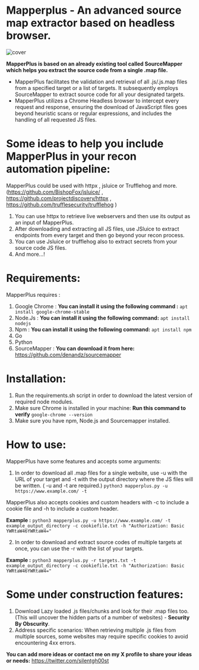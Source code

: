 # Mapperplus - An advanced source map extractor based on headless browser.

![cover](https://github.com/midoxnet/mapperplus/assets/27289397/b8fabf60-6737-4739-865e-663693ed6960)

**MapperPlus is based on an already existing tool called SourceMapper which helps you extract the source code from a single .map file.**
- MapperPlus facilitates the validation and retrieval of all .js/.js.map files from a specified target or a list of targets. It subsequently employs SourceMapper to extract source code for all your designated targets.
- MapperPlus utilizes a Chrome Headless browser to intercept every request and response, ensuring the download of JavaScript files goes beyond heuristic scans or regular expressions, and includes the handling of all requested JS files.

# Some ideas to help you include MapperPlus in your recon automation pipeline:
MapperPlus could be used with httpx , jsluice or Trufflehog and more. 
(https://github.com/BishopFox/jsluice/ , https://github.com/projectdiscovery/httpx , https://github.com/trufflesecurity/trufflehog )
1. You can use httpx to retrieve live webservers and then use its output as an input of MapperPlus.
2. After downloading and extracting all JS files, use JSluice to extract endpoints from every target and then go beyond your recon process.
3. You can use Jsluice or trufflehog also to extract secrets from your source code JS files.
4. And more...!

   
# Requirements:

MapperPlus requires :
1. Google Chrome : **You can install it using the following command :** ```apt install google-chrome-stable```
2. Node.Js : **You can install it using the following command:** ```apt install nodejs``` 
3. Npm : **You can install it using the following command:** ```apt install npm```
4. Go
5. Python
6. SourceMapper : **You can download it from here:** https://github.com/denandz/sourcemapper 

# Installation:

1. Run the requirements.sh script in order to download the latest version of required node modules.
2. Make sure Chrome is installed in your machine: **Run this command to verify** ```google-chrome --version```
3. Make sure you have npm, Node.js and Sourcemapper installed.

# How to use: 

MapperPlus have some features and accepts some arguments: 
 1. In order to download all .map files for a single website, use -u with the URL of your target and -t with the output directory where the JS files will be written. ( -u and -t are required.)
    ``` python3 mapperplus.py -u https://www.example.com/ -t  ```
    
MapperPlus also accepts cookies and custom headers with -c to include a cookie file and -h to include a custom header.

**Example :** ```python3 mapperplus.py -u https://www.example.com/ -t example_output_directory -c cookiefile.txt -h "Authorization: Basic YWRtaW46YWRtaW4="```

 2. In order to download and extract source codes of multiple targets at once, you can use the -r with the list of your targets.

**Example :** ```python3 mapperplus.py -r targets.txt -t example_output_directory -c cookiefile.txt -h "Authorization: Basic YWRtaW46YWRtaW4="```

# Some under construction features:
1. Download Lazy loaded .js files/chunks and look for their .map files too. (This will uncover the hidden parts of a number of websites) - **Security By Obscurity**.
2. Address specific scenarios: When retrieving multiple .js files from multiple sources, some websites may require specific cookies to avoid encountering 4xx errors.


**You can add more ideas or contact me on my X profile to share your ideas or needs:** https://twitter.com/silentgh00st 


